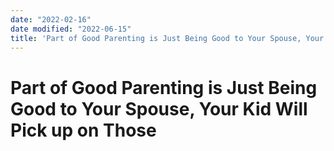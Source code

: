 ```yaml
---
date: "2022-02-16"
date modified: "2022-06-15"
title: 'Part of Good Parenting is Just Being Good to Your Spouse, Your Kid Will Pick up on Those'
---
```


# Part of Good Parenting is Just Being Good to Your Spouse, Your Kid Will Pick up on Those
